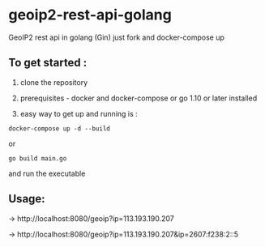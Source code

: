 # geoip2-rest-api-golang
GeoIP2 rest api in golang (Gin) just fork and docker-compose up


## To get started :

1. clone the repository

2. prerequisites - docker and docker-compose or go 1.10 or later installed

3. easy way to get up and running is :

`docker-compose up -d --build`

or

`go build main.go`

and run the executable


## Usage:

->  http://localhost:8080/geoip?ip=113.193.190.207

->  http://localhost:8080/geoip?ip=113.193.190.207&ip=2607:f238:2::5

